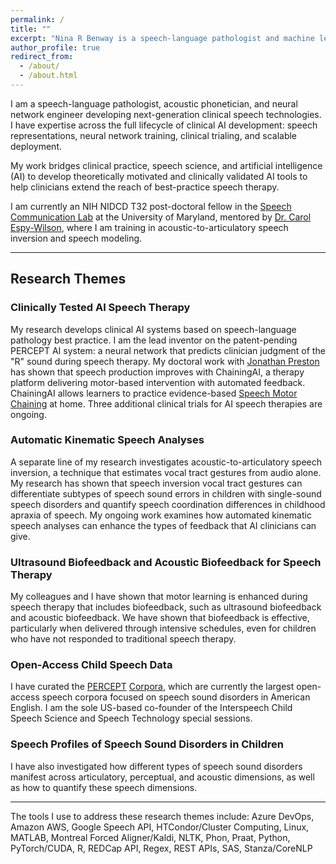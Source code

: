 ```yaml
---
permalink: /
title: ""
excerpt: "Nina R Benway is a speech-language pathologist and machine learning researcher focused on AI for childhood speech sound disorders, speech inversion, and clinical speech technologies."
author_profile: true
redirect_from: 
  - /about/
  - /about.html
---
```



I am a speech-language pathologist, acoustic phonetician, and neural network engineer developing next-generation clinical speech technologies. I have expertise across the full lifecycle of clinical AI development: speech representations, neural network training, clinical trialing, and scalable deployment. 

My work bridges clinical practice, speech science, and artificial intelligence (AI) to develop theoretically motivated and clinically validated AI tools to help clinicians extend the reach of best-practice speech therapy. 

I am currently an NIH NIDCD T32 post-doctoral fellow in the [Speech Communication Lab](https://scl.umd.edu/) at the University of Maryland, mentored by [Dr. Carol Espy-Wilson](https://isr.umd.edu/clark/faculty/391/Carol-Espy-Wilson), where I am training in acoustic-to-articulatory speech inversion and speech modeling. 

---

## Research Themes

### Clinically Tested AI Speech Therapy

My research develops clinical AI systems based on speech-language pathology best practice. I am the lead inventor on the patent-pending PERCEPT AI system: a neural network that predicts clinician judgment of the "R" sound during speech therapy. My doctoral work with [Jonathan Preston](https://artsandsciences.syracuse.edu/people/faculty/preston-jonathan-l/#Biography) has shown that speech production improves with ChainingAI, a therapy platform delivering motor-based intervention with automated feedback. ChainingAI allows learners to practice evidence-based [Speech Motor Chaining](https://chaining.syr.edu) at home. Three additional clinical trials for AI speech therapies are ongoing. 

### Automatic Kinematic Speech Analyses

A separate line of my research investigates acoustic-to-articulatory speech inversion, a technique that estimates vocal tract gestures from audio alone. My research has shown that speech inversion vocal tract gestures can differentiate subtypes of speech sound errors in children with single-sound speech disorders and quantify speech coordination differences in childhood apraxia of speech. My ongoing work examines how automated kinematic speech analyses can enhance the types of feedback that AI clinicians can give.

### Ultrasound Biofeedback and Acoustic Biofeedback for Speech Therapy

My colleagues and I have shown that motor learning is enhanced during speech therapy that includes biofeedback, such as ultrasound biofeedback and acoustic biofeedback. We have shown that biofeedback is effective, particularly when delivered through intensive schedules, even for children who have not responded to traditional speech therapy. 

### Open-Access Child Speech Data

I have curated the [PERCEPT](https://phon.talkbank.org/access/Clinical/PERCEPT-R.html) [Corpora](https://phon.talkbank.org/access/Clinical/PERCEPT-GFTA.html), which are currently the largest open-access speech corpora focused on speech sound disorders in American English. I am the sole US-based co-founder of the Interspeech Child Speech Science and Speech Technology special sessions. 

### Speech Profiles of Speech Sound Disorders in Children

I have also investigated how different types of speech sound disorders manifest across articulatory, perceptual, and acoustic dimensions, as well as how to quantify these speech dimensions. 

---

The tools I use to address these research themes include:
Azure DevOps, Amazon AWS, Google Speech API, HTCondor/Cluster Computing, Linux, MATLAB, Montreal Forced Aligner/Kaldi, NLTK, Phon, Praat, Python, PyTorch/CUDA, R, REDCap API, Regex, REST APIs, SAS, Stanza/CoreNLP
